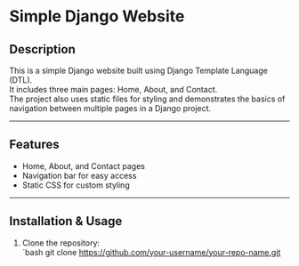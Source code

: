 # Simple Django Website

## Description  
This is a simple Django website built using Django Template Language (DTL).  
It includes three main pages: Home, About, and Contact.  
The project also uses static files for styling and demonstrates the basics of navigation between multiple pages in a Django project.  

---

## Features  
- Home, About, and Contact pages  
- Navigation bar for easy access  
- Static CSS for custom styling  

---

## Installation & Usage  

1. Clone the repository:  
   `bash
   git clone https://github.com/your-username/your-repo-name.git
